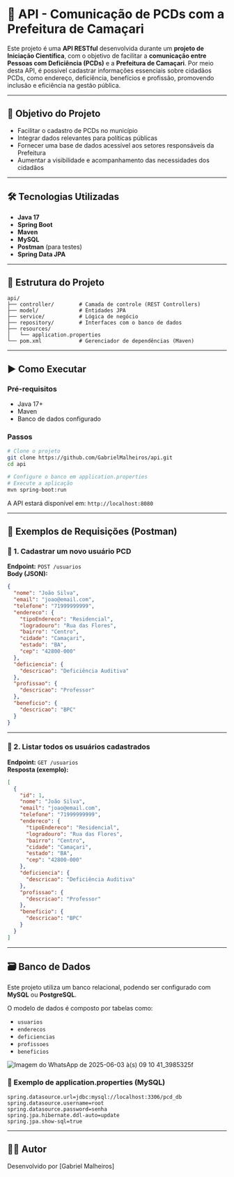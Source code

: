 # 📡 API - Comunicação de PCDs com a Prefeitura de Camaçari

Este projeto é uma **API RESTful** desenvolvida durante um **projeto de Iniciação Científica**, com o objetivo de facilitar a **comunicação entre Pessoas com Deficiência (PCDs)** e a **Prefeitura de Camaçari**. Por meio desta API, é possível cadastrar informações essenciais sobre cidadãos PCDs, como endereço, deficiência, benefícios e profissão, promovendo inclusão e eficiência na gestão pública.

---

## 🎯 Objetivo do Projeto

- Facilitar o cadastro de PCDs no município  
- Integrar dados relevantes para políticas públicas  
- Fornecer uma base de dados acessível aos setores responsáveis da Prefeitura  
- Aumentar a visibilidade e acompanhamento das necessidades dos cidadãos  

---

## 🛠️ Tecnologias Utilizadas

- **Java 17**  
- **Spring Boot**  
- **Maven**  
- **MySQL**  
- **Postman** (para testes)  
- **Spring Data JPA**  

---

## 📁 Estrutura do Projeto

```
api/
├── controller/        # Camada de controle (REST Controllers)
├── model/             # Entidades JPA
├── service/           # Lógica de negócio
├── repository/        # Interfaces com o banco de dados
├── resources/
│   └── application.properties
└── pom.xml            # Gerenciador de dependências (Maven)
```

---

## ▶️ Como Executar

### Pré-requisitos

- Java 17+  
- Maven  
- Banco de dados configurado  

### Passos

```bash
# Clone o projeto
git clone https://github.com/GabrielMalheiros/api.git
cd api

# Configure o banco em application.properties
# Execute a aplicação
mvn spring-boot:run
```

A API estará disponível em: `http://localhost:8080`

---

## 📮 Exemplos de Requisições (Postman)

### 🔹 1. Cadastrar um novo usuário PCD

**Endpoint:** `POST /usuarios`  
**Body (JSON):**

```json
{
  "nome": "João Silva",
  "email": "joao@email.com",
  "telefone": "71999999999",
  "endereco": {
    "tipoEndereco": "Residencial",
    "logradouro": "Rua das Flores",
    "bairro": "Centro",
    "cidade": "Camaçari",
    "estado": "BA",
    "cep": "42800-000"
  },
  "deficiencia": {
    "descricao": "Deficiência Auditiva"
  },
  "profissao": {
    "descricao": "Professor"
  },
  "beneficio": {
    "descricao": "BPC"
  }
}
```

---

### 🔹 2. Listar todos os usuários cadastrados

**Endpoint:** `GET /usuarios`  
**Resposta (exemplo):**

```json
[
  {
    "id": 1,
    "nome": "João Silva",
    "email": "joao@email.com",
    "telefone": "71999999999",
    "endereco": {
      "tipoEndereco": "Residencial",
      "logradouro": "Rua das Flores",
      "bairro": "Centro",
      "cidade": "Camaçari",
      "estado": "BA",
      "cep": "42800-000"
    },
    "deficiencia": {
      "descricao": "Deficiência Auditiva"
    },
    "profissao": {
      "descricao": "Professor"
    },
    "beneficio": {
      "descricao": "BPC"
    }
  }
]
```

---

## 🗃️ Banco de Dados

Este projeto utiliza um banco relacional, podendo ser configurado com **MySQL** ou **PostgreSQL**.

O modelo de dados é composto por tabelas como:

- `usuarios`  
- `enderecos`  
- `deficiencias`  
- `profissoes`  
- `beneficios`  

![Imagem do WhatsApp de 2025-06-03 à(s) 09 10 41_3985325f](https://github.com/user-attachments/assets/03616d89-7bd9-4139-b23f-be2463801548)

### 🔧 Exemplo de application.properties (MySQL)

```properties
spring.datasource.url=jdbc:mysql://localhost:3306/pcd_db
spring.datasource.username=root
spring.datasource.password=senha
spring.jpa.hibernate.ddl-auto=update
spring.jpa.show-sql=true
```

---

## 👨‍💻 Autor

Desenvolvido por [Gabriel Malheiros]
